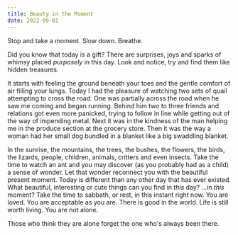 ```yaml
---
title: Beauty in the Moment
date: 2022-09-01
---
```


Stop and take a moment. Slow down. Breathe.

Did you know that today is a gift? There are surprises, joys and sparks of whimsy placed *purposely* in this day. Look and notice, try and find them like hidden treasures.

It starts with feeling the ground beneath your toes and the gentle comfort of air filling your lungs. Today I had the pleasure of watching two sets of quail attempting to cross the road. One was partially across the road when he saw me coming and began running. Behind him two to three friends and relations got even more panicked, trying to follow in line while getting out of the way of impending metal. Next it was in the kindness of the man helping me in the produce section at the grocery store. Then it was the way a woman had her small dog bundled in a blanket like a big swaddling blanket.

In the sunrise, the mountains, the trees, the bushes, the flowers, the birds, the lizards, people, children, animals, critters and even insects. Take the time to watch an ant and you may discover (as you probably had as a child) a sense of wonder. Let that wonder reconnect you with the beautiful present moment. Today is different than any other day that has ever existed. What beautiful, interesting or cute things can you find in *this* day? ...in *this* moment? Take the time to sabbath, or rest, in this instant right now. You are loved. You are acceptable as you are. There is good in the world. Life is still worth living. You are not alone.

Those who think they are alone forget the one who's always been there.